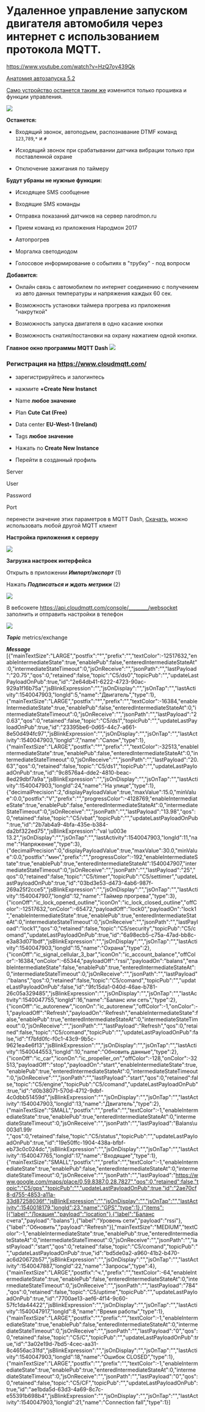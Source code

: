 # Удаленное управление запуском двигателя автомобиля через интернет с использованием протокола MQTT.

https://www.youtube.com/watch?v=HzQ7oy439Qk

[Анатомия автозапуска 5.2](https://www.drive2.ru/c/499270089304965988/)

[Само устройство останется таким же](https://github.com/martinhol221/SIM800L_DTMF_control/blob/master/README.md) изменится только прошивка и функции управления. 

![](https://github.com/martinhol221/SIM800L_DTMF_control/raw/master/img/conecting-001.JPG)

**Останется:**

* Входящий звонок, автоподъем, распознавание DTMF команд `123`,`789`,`*` и `#`

* Исходящий звонок при срабатывании датчика вибрации только при поставленной охране

* Отключение зажигания по таймеру

**Будут убраны не нужные функции:**

* Исходящее SMS сообщение

* Входящие SMS команды

* Отправка показаний датчиков на сервер narodmon.ru

* Прием команд из приложения Народмон 2017

* Автопрогрев

* Моргалка светодиодом

* Голосовое информирование о событиях в "трубку" - под вопросм


**Добавится:**

* Онлайн связь с автомобилем по интернет соединению с получением из авто данных температуры и напряжения каждых 60 сек.

* Возможность установки таймера прогрева из приложения "накруткой"

* Возможность запуска двигателя в одно касание кнопки

* Возможность снатия/постановки на охрану нажатием одной кнопки.


**Главное окно программы MQTT Dash** 
![](https://github.com/martinhol221/SIM800L_MQTT/raw/master/other/mqtt-18.jpg)


### Регистрация на https://www.cloudmqtt.com/

* зарегистрируйтесь и залогинтесь

* нажмите  **+Create New Instanct**

* Name **любое значение**

* Plan  **Cute Cat (Free)**

* Data center **EU-West-1 (Ireland)**

* Tags **любое значение**

* Нажать по **Create New Instance**

* Перейти в созданный профиль

Server

User

Password

Port

перенести значение этих параметров в  MQTT Dash, [Скачать](https://play.google.com/store/apps/details?id=net.routix.mqttdash&hl=ru), можно использовать любой другой MQTT клиент

**Настройка приложения к серверу**

![](https://github.com/martinhol221/SIM800L_MQTT/raw/master/other/mqtt-9.jpg)

**Загрузка настроек интерфейса**

Открыть в приложении ***Импорт/экспорт*** (1)

Нажать ***Подписаться и ждать метрики*** (2) 

![](https://github.com/martinhol221/SIM800L_MQTT/blob/master/other/setupMqtt.JPG)

В вебсокете https://api.cloudmqtt.com/console/________/websocket  заполнить  и отправить настройки в телефон

![](https://github.com/martinhol221/SIM800L_MQTT/blob/master/other/setupMqtt2.JPG)

***Topic***  metrics/exchange

***Message*** 
[{"mainTextSize":"LARGE","postfix":"°","prefix":"","textColor":-12517632,"enableIntermediateState":true,"enablePub":false,"enteredIntermediateStateAt":0,"intermediateStateTimeout":0,"jsOnReceive":"","jsonPath":"","lastPayload":"20.75","qos":0,"retained":false,"topic":"C5/ds0","topicPub":"","updateLastPayloadOnPub":true,"id":"2e64db41-6222-4723-90ac-929a1f16b75a","jsBlinkExpression":"","jsOnDisplay":"","jsOnTap":"","lastActivity":1540047903,"longId":5,"name":"Двигатель","type":1},{"mainTextSize":"LARGE","postfix":"°","prefix":"","textColor":-16384,"enableIntermediateState":true,"enablePub":false,"enteredIntermediateStateAt":0,"intermediateStateTimeout":0,"jsOnReceive":"","jsonPath":"","lastPayload":"20.63","qos":0,"retained":false,"topic":"C5/ds1","topicPub":"","updateLastPayloadOnPub":true,"id":"23395be6-0d65-44c7-a661-8e50d494fc97","jsBlinkExpression":"","jsOnDisplay":"","jsOnTap":"","lastActivity":1540047903,"longId":7,"name":"Салон","type":1},{"mainTextSize":"LARGE","postfix":"°","prefix":"","textColor":-32513,"enableIntermediateState":true,"enablePub":false,"enteredIntermediateStateAt":0,"intermediateStateTimeout":0,"jsOnReceive":"","jsonPath":"","lastPayload":"20.63","qos":0,"retained":false,"topic":"C5/ds1","topicPub":"","updateLastPayloadOnPub":true,"id":"9c8576a4-dde2-4810-beac-8ed29dbf7a9a","jsBlinkExpression":"","jsOnDisplay":"","jsOnTap":"","lastActivity":1540047903,"longId":24,"name":"На улице","type":1},{"decimalPrecision":2,"displayPayloadValue":true,"maxValue":15.0,"minValue":0.0,"postfix":"V","prefix":"","progressColor":-4128769,"enableIntermediateState":true,"enablePub":false,"enteredIntermediateStateAt":0,"intermediateStateTimeout":0,"jsOnReceive":"","jsonPath":"","lastPayload":"13.98","qos":0,"retained":false,"topic":"C5/vbat","topicPub":"","updateLastPayloadOnPub":true,"id":"2b7ab4a9-4bfa-435e-b384-da2bf322ed75","jsBlinkExpression":"val \u003e 13.2","jsOnDisplay":"","jsOnTap":"","lastActivity":1540047903,"longId":11,"name":"Напряжение","type":3},{"decimalPrecision":0,"displayPayloadValue":true,"maxValue":30.0,"minValue":0.0,"postfix":"мин","prefix":"","progressColor":-192,"enableIntermediateState":true,"enablePub":true,"enteredIntermediateStateAt":1540047907,"intermediateStateTimeout":0,"jsOnReceive":"","jsonPath":"","lastPayload":"25","qos":0,"retained":false,"topic":"C5/timer","topicPub":"C5/settimer","updateLastPayloadOnPub":true,"id":"03bd3e53-d473-4ab6-987f-269a25f2cce5","jsBlinkExpression":"","jsOnDisplay":"","jsOnTap":"","lastActivity":1540047907,"longId":12,"name":"Таймер прогрева","type":3},{"iconOff":"ic_lock_opened_outline","iconOn":"ic_lock_closed_outline","offColor":-12517632,"onColor":-65472,"payloadOff":"lock0","payloadOn":"lock1","enableIntermediateState":true,"enablePub":true,"enteredIntermediateStateAt":0,"intermediateStateTimeout":0,"jsOnReceive":"","jsonPath":"","lastPayload":"lock1","qos":0,"retained":false,"topic":"C5/security","topicPub":"C5/comand","updateLastPayloadOnPub":true,"id":"6a98ecb5-c75a-47ad-bb8c-e3a83d071bdf","jsBlinkExpression":"","jsOnDisplay":"","jsOnTap":"","lastActivity":1540047903,"longId":15,"name":"Охрана","type":2},{"iconOff":"ic_signal_cellular_3_bar","iconOn":"ic_account_balance","offColor":-16384,"onColor":-65344,"payloadOff":"rssi","payloadOn":"balans","enableIntermediateState":false,"enablePub":true,"enteredIntermediateStateAt":0,"intermediateStateTimeout":0,"jsOnReceive":"","jsonPath":"","lastPayload":"balans","qos":0,"retained":false,"topic":"C5/comand","topicPub":"","updateLastPayloadOnPub":false,"id":"9fc15da1-040d-46ae-b781-26c05a329485","jsBlinkExpression":"","jsOnDisplay":"","jsOnTap":"","lastActivity":1540047755,"longId":16,"name":"Баланс или сеть","type":2},{"iconOff":"ic_autorenew","iconOn":"ic_autorenew","offColor":-1,"onColor":-1,"payloadOff":"Refresh","payloadOn":"Refresh","enableIntermediateState":false,"enablePub":true,"enteredIntermediateStateAt":0,"intermediateStateTimeout":0,"jsOnReceive":"","jsonPath":"","lastPayload":"Refresh","qos":0,"retained":false,"topic":"C5/comand","topicPub":"","updateLastPayloadOnPub":false,"id":"f7bfd0fc-f0c1-43c9-9b5c-9621ea4e6f13","jsBlinkExpression":"","jsOnDisplay":"","jsOnTap":"","lastActivity":1540044553,"longId":10,"name":"Обновить данные","type":2},{"iconOff":"ic_car","iconOn":"ic_propeller_on","offColor":-128,"onColor":-32513,"payloadOff":"stop","payloadOn":"start","enableIntermediateState":true,"enablePub":true,"enteredIntermediateStateAt":0,"intermediateStateTimeout":0,"jsOnReceive":"","jsonPath":"","lastPayload":"start","qos":0,"retained":false,"topic":"C5/engine","topicPub":"C5/comand","updateLastPayloadOnPub":true,"id":"d0b38071-570d-4712-9dbf-4c0dbb51459d","jsBlinkExpression":"","jsOnDisplay":"","jsOnTap":"","lastActivity":1540047903,"longId":13,"name":"Двигатель","type":2},{"mainTextSize":"SMALL","postfix":"","prefix":"","textColor":-1,"enableIntermediateState":true,"enablePub":true,"enteredIntermediateStateAt":0,"intermediateStateTimeout":0,"jsOnReceive":"","jsonPath":"","lastPayload":"Balans\u003d1.99r ","qos":0,"retained":false,"topic":"C5/status","topicPub":"","updateLastPayloadOnPub":true,"id":"19e50ffc-1904-438a-bfbf-eb73c0c024dc","jsBlinkExpression":"","jsOnDisplay":"","jsOnTap":"","lastActivity":1540047765,"longId":17,"name":"Входящие","type":1},{"mainTextSize":"SMALL","postfix":"","prefix":"","textColor":-1,"enableIntermediateState":true,"enablePub":false,"enteredIntermediateStateAt":0,"intermediateStateTimeout":0,"jsOnReceive":"","jsonPath":"","lastPayload":"https://www.google.com/maps/place/0,59.8387,0,28.7827","qos":0,"retained":false,"topic":"C5/gps","topicPub":"","updateLastPayloadOnPub":true,"id":"2ae70cf8-d755-4853-a11a-33d87258036f","jsBlinkExpression":"","jsOnDisplay":"","jsOnTap":"","lastActivity":1540018179,"longId":23,"name":"GPS","type":1},{"items":[{"label":"Локация","payload":"location"},{"label":"Баланс счета","payload":"balans"},{"label":"Уровень сети","payload":"rssi"},{"label":"Обновить","payload":"Refresh"}],"mainTextSize":"MEDIUM","textColor":-1,"enableIntermediateState":true,"enablePub":true,"enteredIntermediateStateAt":0,"intermediateStateTimeout":0,"jsOnReceive":"","jsonPath":"","lastPayload":"start","qos":0,"retained":false,"topic":"C5/comand","topicPub":"","updateLastPayloadOnPub":true,"id":"bd5de0a2-a960-41b2-b470-ac6d20672b57","jsBlinkExpression":"","jsOnDisplay":"","jsOnTap":"","lastActivity":1540047887,"longId":22,"name":"Запросы","type":4},{"mainTextSize":"LARGE","postfix":"ч.","prefix":"","textColor":-64,"enableIntermediateState":true,"enablePub":false,"enteredIntermediateStateAt":0,"intermediateStateTimeout":0,"jsOnReceive":"","jsonPath":"","lastPayload":"784","qos":0,"retained":false,"topic":"C5/uptime","topicPub":"","updateLastPayloadOnPub":true,"id":"7700ae13-aef6-4f14-9c60-57fc1da44422","jsBlinkExpression":"","jsOnDisplay":"","jsOnTap":"","lastActivity":1540047917,"longId":8,"name":"Время работы","type":1},{"mainTextSize":"LARGE","postfix":"","prefix":"","textColor":-1,"enableIntermediateState":true,"enablePub":false,"enteredIntermediateStateAt":0,"intermediateStateTimeout":0,"jsOnReceive":"","jsonPath":"","lastPayload":"0","qos":0,"retained":false,"topic":"C5/C","topicPub":"","updateLastPayloadOnPub":true,"id":"3a02e19d-7bd5-4cec-aa31-8c4656ac31fd","jsBlinkExpression":"","jsOnDisplay":"","jsOnTap":"","lastActivity":1540047903,"longId":18,"name":"Ошибок CLOSED","type":1},{"mainTextSize":"LARGE","postfix":"","prefix":"","textColor":-1,"enableIntermediateState":true,"enablePub":true,"enteredIntermediateStateAt":0,"intermediateStateTimeout":0,"jsOnReceive":"","jsonPath":"","lastPayload":"0","qos":0,"retained":false,"topic":"C5/CF","topicPub":"","updateLastPayloadOnPub":true,"id":"ae1bda5d-63d3-4a69-8c7c-e55391b698b4","jsBlinkExpression":"","jsOnDisplay":"","jsOnTap":"","lastActivity":1540047903,"longId":21,"name":"Connection fall","type":1}]
